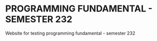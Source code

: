 # PROGRAMMING FUNDAMENTAL - SEMESTER 232

Website for testing programming fundamental - semester 232
